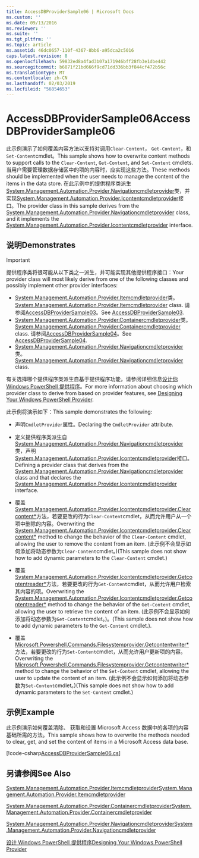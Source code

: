 ```yaml
---
title: AccessDBProviderSample06 | Microsoft Docs
ms.custom: ''
ms.date: 09/13/2016
ms.reviewer: ''
ms.suite: ''
ms.tgt_pltfrm: ''
ms.topic: article
ms.assetid: 46dc0657-110f-4367-8bb6-a95dca2c5016
caps.latest.revision: 8
ms.openlocfilehash: 59832ed8a4fad3b07a171946bff28fb3e1dbe442
ms.sourcegitcommit: b6871f21bd666f9cd71dd336bb3f844cf472b56c
ms.translationtype: MT
ms.contentlocale: zh-CN
ms.lasthandoff: 02/03/2019
ms.locfileid: "56854653"
---
```

# <a name="accessdbprovidersample06"></a><span data-ttu-id="ad30f-102">AccessDBProviderSample06</span><span class="sxs-lookup"><span data-stu-id="ad30f-102">AccessDBProviderSample06</span></span>

<span data-ttu-id="ad30f-103">此示例演示了如何覆盖内容方法以支持对调用`Clear-Content`， `Get-Content`，和`Set-Content`cmdlet。</span><span class="sxs-lookup"><span data-stu-id="ad30f-103">This sample shows how to overwrite content methods to support calls to the `Clear-Content`, `Get-Content`, and `Set-Content` cmdlets.</span></span> <span data-ttu-id="ad30f-104">当用户需要管理数据存储区中的项的内容时，应实现这些方法。</span><span class="sxs-lookup"><span data-stu-id="ad30f-104">These methods should be implemented when the user needs to manage the content of the items in the data store.</span></span> <span data-ttu-id="ad30f-105">在此示例中的提供程序类派生[System.Management.Automation.Provider.Navigationcmdletprovider](/dotnet/api/System.Management.Automation.Provider.NavigationCmdletProvider)类，并实现[System.Management.Automation.Provider.Icontentcmdletprovider](/dotnet/api/System.Management.Automation.Provider.IContentCmdletProvider)接口。</span><span class="sxs-lookup"><span data-stu-id="ad30f-105">The provider class in this sample derives from the [System.Management.Automation.Provider.Navigationcmdletprovider](/dotnet/api/System.Management.Automation.Provider.NavigationCmdletProvider) class, and it implements the [System.Management.Automation.Provider.Icontentcmdletprovider](/dotnet/api/System.Management.Automation.Provider.IContentCmdletProvider) interface.</span></span>

## <a name="demonstrates"></a><span data-ttu-id="ad30f-106">说明</span><span class="sxs-lookup"><span data-stu-id="ad30f-106">Demonstrates</span></span>

> [!IMPORTANT]
> <span data-ttu-id="ad30f-107">提供程序类将很可能从以下类之一派生，并可能实现其他提供程序接口：</span><span class="sxs-lookup"><span data-stu-id="ad30f-107">Your provider class will most likely derive from one of the following classes and possibly implement other provider interfaces:</span></span>
>
> -   <span data-ttu-id="ad30f-108">[System.Management.Automation.Provider.Itemcmdletprovider](/dotnet/api/System.Management.Automation.Provider.ItemCmdletProvider)类。</span><span class="sxs-lookup"><span data-stu-id="ad30f-108">[System.Management.Automation.Provider.Itemcmdletprovider](/dotnet/api/System.Management.Automation.Provider.ItemCmdletProvider) class.</span></span> <span data-ttu-id="ad30f-109">请参阅[AccessDBProviderSample03](./accessdbprovidersample03.md)。</span><span class="sxs-lookup"><span data-stu-id="ad30f-109">See [AccessDBProviderSample03](./accessdbprovidersample03.md).</span></span>
> -   <span data-ttu-id="ad30f-110">[System.Management.Automation.Provider.Containercmdletprovider](/dotnet/api/System.Management.Automation.Provider.ContainerCmdletProvider)类。</span><span class="sxs-lookup"><span data-stu-id="ad30f-110">[System.Management.Automation.Provider.Containercmdletprovider](/dotnet/api/System.Management.Automation.Provider.ContainerCmdletProvider) class.</span></span> <span data-ttu-id="ad30f-111">请参阅[AccessDBProviderSample04](./accessdbprovidersample04.md)。</span><span class="sxs-lookup"><span data-stu-id="ad30f-111">See [AccessDBProviderSample04](./accessdbprovidersample04.md).</span></span>
> -   <span data-ttu-id="ad30f-112">[System.Management.Automation.Provider.Navigationcmdletprovider](/dotnet/api/System.Management.Automation.Provider.NavigationCmdletProvider)类。</span><span class="sxs-lookup"><span data-stu-id="ad30f-112">[System.Management.Automation.Provider.Navigationcmdletprovider](/dotnet/api/System.Management.Automation.Provider.NavigationCmdletProvider) class.</span></span>
>
> <span data-ttu-id="ad30f-113">有关选择哪个提供程序类派生自基于提供程序功能，请参阅详细信息[设计你 Windows PowerShell 提供程序](./provider-types.md)。</span><span class="sxs-lookup"><span data-stu-id="ad30f-113">For more information about choosing which provider class to derive from based on provider features, see [Designing Your Windows PowerShell Provider](./provider-types.md).</span></span>

<span data-ttu-id="ad30f-114">此示例将演示如下：</span><span class="sxs-lookup"><span data-stu-id="ad30f-114">This sample demonstrates the following:</span></span>

- <span data-ttu-id="ad30f-115">声明`CmdletProvider`属性。</span><span class="sxs-lookup"><span data-stu-id="ad30f-115">Declaring the `CmdletProvider` attribute.</span></span>

- <span data-ttu-id="ad30f-116">定义提供程序类派生自[System.Management.Automation.Provider.Navigationcmdletprovider](/dotnet/api/System.Management.Automation.Provider.NavigationCmdletProvider)类，声明[System.Management.Automation.Provider.Icontentcmdletprovider](/dotnet/api/System.Management.Automation.Provider.IContentCmdletProvider)接口。</span><span class="sxs-lookup"><span data-stu-id="ad30f-116">Defining a provider class that derives from the [System.Management.Automation.Provider.Navigationcmdletprovider](/dotnet/api/System.Management.Automation.Provider.NavigationCmdletProvider) class and that declares the [System.Management.Automation.Provider.Icontentcmdletprovider](/dotnet/api/System.Management.Automation.Provider.IContentCmdletProvider) interface.</span></span>

- <span data-ttu-id="ad30f-117">覆盖[System.Management.Automation.Provider.Icontentcmdletprovider.Clearcontent\*](/dotnet/api/System.Management.Automation.Provider.IContentCmdletProvider.ClearContent)方法，若要更改的行为`Clear-Content`cmdlet，从而允许用户从一个项中删除的内容。</span><span class="sxs-lookup"><span data-stu-id="ad30f-117">Overwriting the [System.Management.Automation.Provider.Icontentcmdletprovider.Clearcontent\*](/dotnet/api/System.Management.Automation.Provider.IContentCmdletProvider.ClearContent) method to change the behavior of the `Clear-Content` cmdlet, allowing the user to remove the content from an item.</span></span> <span data-ttu-id="ad30f-118">(此示例不会显示如何添加将动态参数为`Clear-Content`cmdlet。)</span><span class="sxs-lookup"><span data-stu-id="ad30f-118">(This sample does not show how to add dynamic parameters to the `Clear-Content` cmdlet.)</span></span>

- <span data-ttu-id="ad30f-119">覆盖[System.Management.Automation.Provider.Icontentcmdletprovider.Getcontentreader\*](/dotnet/api/System.Management.Automation.Provider.IContentCmdletProvider.GetContentReader)方法，若要更改的行为`Get-Content`cmdlet，从而允许用户检索其内容的项。</span><span class="sxs-lookup"><span data-stu-id="ad30f-119">Overwriting the [System.Management.Automation.Provider.Icontentcmdletprovider.Getcontentreader\*](/dotnet/api/System.Management.Automation.Provider.IContentCmdletProvider.GetContentReader) method to change the behavior of the `Get-Content` cmdlet, allowing the user to retrieve the content of an item.</span></span> <span data-ttu-id="ad30f-120">(此示例不会显示如何添加将动态参数为`Get-Content`cmdlet。)。</span><span class="sxs-lookup"><span data-stu-id="ad30f-120">(This sample does not show how to add dynamic parameters to the `Get-Content` cmdlet.).</span></span>

- <span data-ttu-id="ad30f-121">覆盖[Microsoft.Powershell.Commands.Filesystemprovider.Getcontentwriter\*](/dotnet/api/Microsoft.PowerShell.Commands.FileSystemProvider.GetContentWriter)方法，若要更改的行为`Set-Content`cmdlet，从而允许用户更新项的内容。</span><span class="sxs-lookup"><span data-stu-id="ad30f-121">Overwriting the [Microsoft.Powershell.Commands.Filesystemprovider.Getcontentwriter\*](/dotnet/api/Microsoft.PowerShell.Commands.FileSystemProvider.GetContentWriter) method to change the behavior of the `Set-Content` cmdlet, allowing the user to update the content of an item.</span></span> <span data-ttu-id="ad30f-122">(此示例不会显示如何添加将动态参数为`Set-Content`cmdlet。)</span><span class="sxs-lookup"><span data-stu-id="ad30f-122">(This sample does not show how to add dynamic parameters to the `Set-Content` cmdlet.)</span></span>

## <a name="example"></a><span data-ttu-id="ad30f-123">示例</span><span class="sxs-lookup"><span data-stu-id="ad30f-123">Example</span></span>

<span data-ttu-id="ad30f-124">此示例演示如何覆盖清除、 获取和设置 Microsoft Access 数据中的各项的内容基础所需的方法。</span><span class="sxs-lookup"><span data-stu-id="ad30f-124">This sample shows how to overwrite the methods needed to clear, get, and set the content of items in a Microsoft Access data base.</span></span>

[!code-csharp[AccessDBProviderSample06.cs](../../powershell-sdk-samples/SDK-2.0/csharp/AccessDBProviderSample06/AccessDBProviderSample06.cs#L11-L2399 "AccessDBProviderSample06.cs")]

## <a name="see-also"></a><span data-ttu-id="ad30f-125">另请参阅</span><span class="sxs-lookup"><span data-stu-id="ad30f-125">See Also</span></span>

[<span data-ttu-id="ad30f-126">System.Management.Automation.Provider.Itemcmdletprovider</span><span class="sxs-lookup"><span data-stu-id="ad30f-126">System.Management.Automation.Provider.Itemcmdletprovider</span></span>](/dotnet/api/System.Management.Automation.Provider.ItemCmdletProvider)

[<span data-ttu-id="ad30f-127">System.Management.Automation.Provider.Containercmdletprovider</span><span class="sxs-lookup"><span data-stu-id="ad30f-127">System.Management.Automation.Provider.Containercmdletprovider</span></span>](/dotnet/api/System.Management.Automation.Provider.ContainerCmdletProvider)

[<span data-ttu-id="ad30f-128">System.Management.Automation.Provider.Navigationcmdletprovider</span><span class="sxs-lookup"><span data-stu-id="ad30f-128">System.Management.Automation.Provider.Navigationcmdletprovider</span></span>](/dotnet/api/System.Management.Automation.Provider.NavigationCmdletProvider)

[<span data-ttu-id="ad30f-129">设计 Windows PowerShell 提供程序</span><span class="sxs-lookup"><span data-stu-id="ad30f-129">Designing Your Windows PowerShell Provider</span></span>](./provider-types.md)
